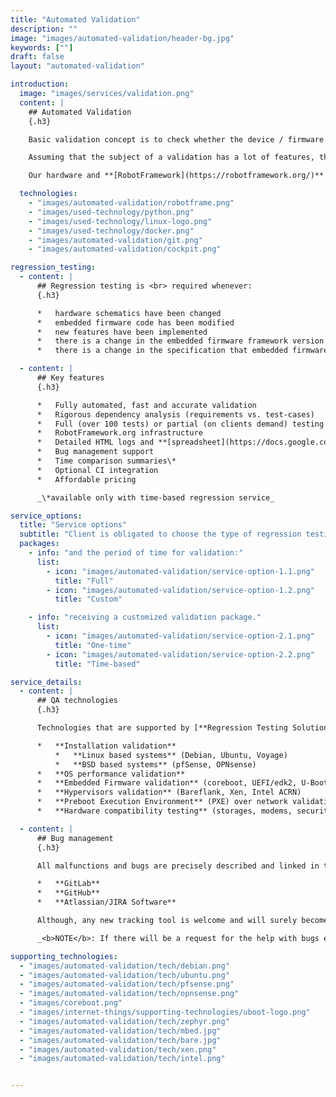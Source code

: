 ```yaml
---
title: "Automated Validation"
description: ""
image: "images/automated-validation/header-bg.jpg"
keywords: [""]
draft: false
layout: "automated-validation"

introduction:
  image: "images/services/validation.png"
  content: |
    ## Automated Validation
    {.h3}

    Basic validation concept is to check whether the device / firmware / software is working according to requirements. For any environment that evolves, that is constantly upgraded and expanded it is reasonable to check all provided features after any hardware or code changes.

    Assuming that the subject of a validation has a lot of features, the process may be long-lasting and doing it manually may be unreasonable. To spare a significant amount of time and make an effort productive it is a good idea to automate the whole process.

    Our hardware and **[RobotFramework](https://robotframework.org/)** infrastructure is capable to support many of recently used boards to c onfirm their features. If You consider constant changes of revision of the onfirm their features. If You consider constant changes of revision of the onfirm their features. If You consider constant changes of revision of the subject it is suggested to take a regression test suite. With regression testing, we can confirm, that a recent version of the hardware and/or embedded firmware has not adversely affected existing features.

  technologies:
    - "images/automated-validation/robotframe.png"
    - "images/used-technology/python.png"
    - "images/used-technology/linux-logo.png"
    - "images/used-technology/docker.png"
    - "images/automated-validation/git.png"
    - "images/automated-validation/cockpit.png"

regression_testing:
  - content: |
      ## Regression testing is <br> required whenever:
      {.h3}

      *   hardware schematics have been changed
      *   embedded firmware code has been modified
      *   new features have been implemented
      *   there is a change in the embedded firmware framework version (for example coreboot version)
      *   there is a change in the specification that embedded firmware relies upon on (for example UEFI, ACPI, SMBIOS)

  - content: |
      ## Key features
      {.h3}

      *   Fully automated, fast and accurate validation
      *   Rigorous dependency analysis (requirements vs. test-cases)
      *   Full (over 100 tests) or partial (on clients demand) testing package
      *   RobotFramework.org infrastructure
      *   Detailed HTML logs and **[spreadsheet](https://docs.google.com/spreadsheets/d/1_uRhVo9eYeZONnelymonYp444zYHT_Q_qmJEJ8_XqJc/edit#gid=0)** reports attached
      *   Bug management support
      *   Time comparison summaries\*
      *   Optional CI integration
      *   Affordable pricing

      _\*available only with time-based regression service_

service_options:
  title: "Service options"
  subtitle: "Client is obligated to choose the type of regression testing:"
  packages:
    - info: "and the period of time for validation:"
      list:
        - icon: "images/automated-validation/service-option-1.1.png"
          title: "Full"
        - icon: "images/automated-validation/service-option-1.2.png"
          title: "Custom"

    - info: "receiving a customized validation package."
      list:
        - icon: "images/automated-validation/service-option-2.1.png"
          title: "One-time"
        - icon: "images/automated-validation/service-option-2.2.png"
          title: "Time-based"

service_details:
  - content: |
      ## QA technologies
      {.h3}

      Technologies that are supported by [**Regression Testing Solutions**](https://shop.3mdeb.com/shop/product/regression-testing-solutions/) can be part of the validation package requested by the client:

      *   **Installation validation**
          *   **Linux based systems** (Debian, Ubuntu, Voyage)
          *   **BSD based systems** (pfSense, OPNsense)
      *   **OS performance validation**
      *   **Embedded Firmware validation** (coreboot, UEFI/edk2, U-Boot, Zephyr, mbedOS, BIOS, bare metal)
      *   **Hypervisors validation** (Bareflank, Xen, Intel ACRN)
      *   **Preboot Execution Environment** (PXE) over network validation
      *   **Hardware compatibility testing** (storages, modems, security modules)

  - content: |
      ## Bug management
      {.h3}

      All malfunctions and bugs are precisely described and linked in the service selected by the client. We are experienced in:

      *   **GitLab**
      *   **GitHub**
      *   **Atlassian/JIRA Software**

      Although, any new tracking tool is welcome and will surely become familiar in no time.

      _<b>NOTE</b>: If there will be a request for the help with bugs elimination (mainly in the embedded firmware area) we can also provide such support._

supporting_technologies:
  - "images/automated-validation/tech/debian.png"
  - "images/automated-validation/tech/ubuntu.png"
  - "images/automated-validation/tech/pfsense.png"
  - "images/automated-validation/tech/opnsense.png"
  - "images/coreboot.png"
  - "images/internet-things/supporting-technologies/uboot-logo.png"
  - "images/automated-validation/tech/zephyr.png"
  - "images/automated-validation/tech/mbed.jpg"
  - "images/automated-validation/tech/bare.jpg"
  - "images/automated-validation/tech/xen.png"
  - "images/automated-validation/tech/intel.png"


---
```

